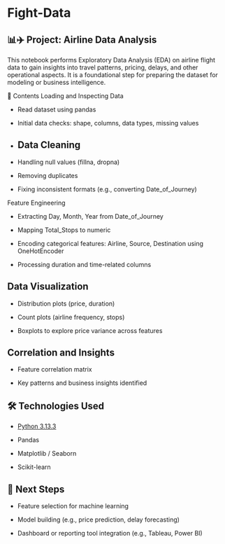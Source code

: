 # Fight-Data

## 📊✈️ Project: Airline Data Analysis
This notebook performs Exploratory Data Analysis (EDA) on airline flight data to gain insights into travel patterns, pricing, delays, and other operational aspects. It is a foundational step for preparing the dataset for modeling or business intelligence.

📁 Contents
Loading and Inspecting Data

- Read dataset using pandas

- Initial data checks: shape, columns, data types, missing values

- ## Data Cleaning

- Handling null values (fillna, dropna)

- Removing duplicates

- Fixing inconsistent formats (e.g., converting Date_of_Journey)

Feature Engineering

- Extracting Day, Month, Year from Date_of_Journey

- Mapping Total_Stops to numeric

- Encoding categorical features: Airline, Source, Destination using OneHotEncoder

- Processing duration and time-related columns

## Data Visualization

- Distribution plots (price, duration)

- Count plots (airline frequency, stops)

- Boxplots to explore price variance across features

## Correlation and Insights

- Feature correlation matrix

- Key patterns and business insights identified

## 🛠️ Technologies Used
- [Python 3.13.3](https://www.python.org/downloads/release/python-3133/)

- Pandas

- Matplotlib / Seaborn

- Scikit-learn

## 🧠 Next Steps
- Feature selection for machine learning

- Model building (e.g., price prediction, delay forecasting)

- Dashboard or reporting tool integration (e.g., Tableau, Power BI)
